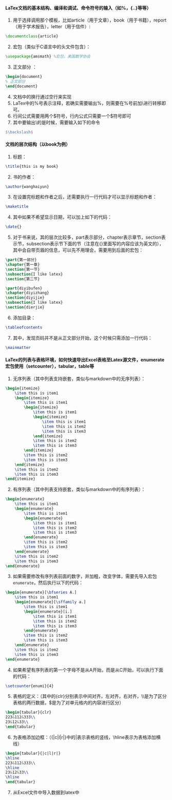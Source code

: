#### LaTex文档的基本结构、编译和调试、命令符号的输入（如%，{..}等等）

1. 用于选择调用那个模板，比如article（用于文章），book（用于书籍），report（用于学术报告），letter（用于信件）:

```latex
\documentclass{article}
```

2. 宏包（类似于C语言中的头文件包含）：

```latex
\usepackage{amsmath} %宏包，美国数学协会
```

3. 正文部分 ：

```latex
\begin{document}
% 正文部分
\end{document}
```

4. 文档中的换行通过空行来实现
5. LaTex中的%号表示注释，若确实需要输出%，则需要在%号前加\进行转移即可。
6. 行间公式需要用两个\$符号，行内公式只需要一个\$符号即可
7. 其中要输出\的是时候，需要输入如下的命令

```latex
$\backslash$
```

#### 文档的层次结构（以book为例）

1. 标题：

```latex
\title{this is my book}
```

2. 书的作者：

```latex
\author{wanghaiyun}
```

3. 在设置完标题和作者之后，还需要执行一行代码才可以显示标题和作者：

```latex
\maketitle
```

4. 其中如果不希望显示日期，可以加上如下的代码：

```latex
\date{}
```

5. 对于书来说，其的层次比较多，part表示部分，chapter表示章节，section表示节，subsection表示节下面的节（注意在{}里面写的内容应该为英文的），其中会自带页眉的信息，可以先不用理会，需要用到后面的宏包：

```latex
\part{第一部分}
\chapter{第一章}
\section{第一节}
\subsection{I like latex}
\section{第二节}

\part{diyibufen}
\chapter{diyizhang}
\section{diyijie}
\subsection{I like latex}
\section{dierjie}
```

6. 添加目录：

```latex
\tableofcontents
```

7. 其中，发现页码并不是从正文部分开始，这个时候只需添加一行代码：

```latex
\mainmatter
```

#### LaTex的列表与表格环境，如何快速导出Excel表格至Latex源文件，enumerate宏包使用（setcounter），tabular，table等

1. 无序列表（其中列表支持嵌套，类似与markdown中的无序列表）：

```latex
\begin{itemize}
	\item this is item1
	\begin{itemize}
		\item this is item1
		\begin{itemize}
			\item this is item1
			\begin{itemize}
				\item this is item1
				\item this is item2
				\item this is item3
			\end{itemize}
			\item this is item2
			\item this is item3
		\end{itemize}
		\item this is item2
		\item this is item3
	\end{itemize}
	\item this is item2
	\item this is item3
\end{itemize}
```

2. 有序列表（其中列表支持嵌套，类似与markdown中的有序列表）：

```latex
\begin{enumerate}
	\item this is item1
	\begin{enumerate}
		\item this is item1
		\begin{enumerate}
			\item this is item1
			\item this is item2
			\item this is item3 
		\end{enumerate}
		\item this is item2
		\item this is item3 
	\end{enumerate}
	\item this is item2
	\item this is item3 
\end{enumerate}
```

3. 如果需要修改有序列表前面的数字，并加粗，改变字体，需要先导入宏包`enumerate`，然后执行以下的代码：

```latex
\begin{enumerate}[\bfseries A.]
	\item this is item1
	\begin{enumerate}[\sffamily a.]
		\item this is item1
		\begin{enumerate}[i.]
			\item this is item1
			\item this is item2
			\item this is item3 
		\end{enumerate}
		\item this is item2
		\item this is item3 
	\end{enumerate}
	\item this is item2
	\item this is item3 
\end{enumerate}
```

4. 如果希望有序列表的第一个字母不是从A开始，而是从C开始，可以执行下面的代码：

```latex
\setcounter{enumi}{4}
```

5. 表格的定义：（其中的{clr}分别表示中间对齐，左对齐，右对齐，\\\是为了区分表格的两行数据，$是为了对单元格内的内容进行区分）

```latex
\begin{tabular}{clr}
223&112&333\\
23&12&33\\
\end{tabular}
```

6. 为表格添加边框：（{|c|l|r|}中的|表示表格的竖线，\hline表示为表格添加横线）

```latex
\begin{tabular}{|c|l|r|}
\hline
223&112&333\\
\hline
23&12&33\\
\hline
\end{tabular}
```

7. 从Excel文件中导入数据到latex中